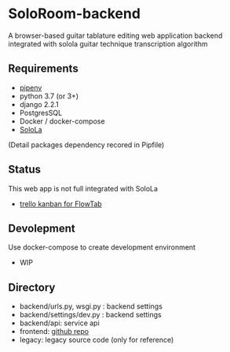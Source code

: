# SoloRoom-backend

A browser-based guitar tablature editing web application backend integrated with solola guitar technique transcription algorithm 

## Requirements

- [pipenv](https://github.com/pypa/pipenv)
- python 3.7 (or 3+)
- django 2.2.1
- PostgresSQL
- Docker / docker-compose
- [SoloLa](https://github.com/SoloLa-Platform/SoloLa)

(Detail packages dependency recored in Pipfile)

## Status

This web app is not full integrated with SoloLa
- [trello kanban for FlowTab](https://trello.com/b/eBcjm7aR/kanban-for-solola-platform)

## Devolepment 

Use docker-compose to create development environment

- WIP


## Directory
- backend/urls.py, wsgi.py : backend settings
- backend/settings/dev.py : backend settings
- backend/api: service api
- frontend: [github repo](https://github.com/SoloLa-Platform/soloroom-frontend)
- legacy: legacy source code (only for reference)



